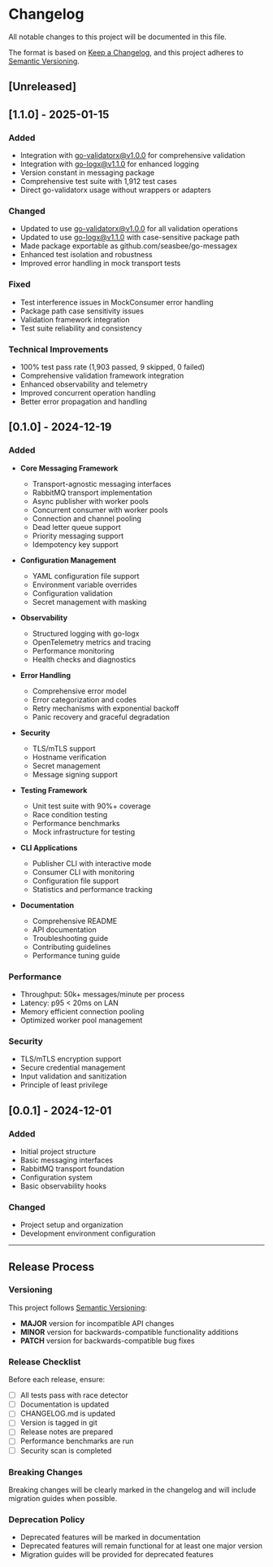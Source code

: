 # Changelog

All notable changes to this project will be documented in this file.

The format is based on [Keep a Changelog](https://keepachangelog.com/en/1.0.0/),
and this project adheres to [Semantic Versioning](https://semver.org/spec/v2.0.0.html).

## [Unreleased]

## [1.1.0] - 2025-01-15

### Added
- Integration with go-validatorx@v1.0.0 for comprehensive validation
- Integration with go-logx@v1.1.0 for enhanced logging
- Version constant in messaging package
- Comprehensive test suite with 1,912 test cases
- Direct go-validatorx usage without wrappers or adapters

### Changed
- Updated to use go-validatorx@v1.0.0 for all validation operations
- Updated to use go-logx@v1.1.0 with case-sensitive package path
- Made package exportable as github.com/seasbee/go-messagex
- Enhanced test isolation and robustness
- Improved error handling in mock transport tests

### Fixed
- Test interference issues in MockConsumer error handling
- Package path case sensitivity issues
- Validation framework integration
- Test suite reliability and consistency

### Technical Improvements
- 100% test pass rate (1,903 passed, 9 skipped, 0 failed)
- Comprehensive validation framework integration
- Enhanced observability and telemetry
- Improved concurrent operation handling
- Better error propagation and handling

## [0.1.0] - 2024-12-19

### Added
- **Core Messaging Framework**
  - Transport-agnostic messaging interfaces
  - RabbitMQ transport implementation
  - Async publisher with worker pools
  - Concurrent consumer with worker pools
  - Connection and channel pooling
  - Dead letter queue support
  - Priority messaging support
  - Idempotency key support

- **Configuration Management**
  - YAML configuration file support
  - Environment variable overrides
  - Configuration validation
  - Secret management with masking

- **Observability**
  - Structured logging with go-logx
  - OpenTelemetry metrics and tracing
  - Performance monitoring
  - Health checks and diagnostics

- **Error Handling**
  - Comprehensive error model
  - Error categorization and codes
  - Retry mechanisms with exponential backoff
  - Panic recovery and graceful degradation

- **Security**
  - TLS/mTLS support
  - Hostname verification
  - Secret management
  - Message signing support

- **Testing Framework**
  - Unit test suite with 90%+ coverage
  - Race condition testing
  - Performance benchmarks
  - Mock infrastructure for testing

- **CLI Applications**
  - Publisher CLI with interactive mode
  - Consumer CLI with monitoring
  - Configuration file support
  - Statistics and performance tracking

- **Documentation**
  - Comprehensive README
  - API documentation
  - Troubleshooting guide
  - Contributing guidelines
  - Performance tuning guide

### Performance
- Throughput: 50k+ messages/minute per process
- Latency: p95 < 20ms on LAN
- Memory efficient connection pooling
- Optimized worker pool management

### Security
- TLS/mTLS encryption support
- Secure credential management
- Input validation and sanitization
- Principle of least privilege

## [0.0.1] - 2024-12-01

### Added
- Initial project structure
- Basic messaging interfaces
- RabbitMQ transport foundation
- Configuration system
- Basic observability hooks

### Changed
- Project setup and organization
- Development environment configuration

---

## Release Process

### Versioning
This project follows [Semantic Versioning](https://semver.org/):
- **MAJOR** version for incompatible API changes
- **MINOR** version for backwards-compatible functionality additions
- **PATCH** version for backwards-compatible bug fixes

### Release Checklist
Before each release, ensure:
- [ ] All tests pass with race detector
- [ ] Documentation is updated
- [ ] CHANGELOG.md is updated
- [ ] Version is tagged in git
- [ ] Release notes are prepared
- [ ] Performance benchmarks are run
- [ ] Security scan is completed

### Breaking Changes
Breaking changes will be clearly marked in the changelog and will include migration guides when possible.

### Deprecation Policy
- Deprecated features will be marked in documentation
- Deprecated features will remain functional for at least one major version
- Migration guides will be provided for deprecated features

